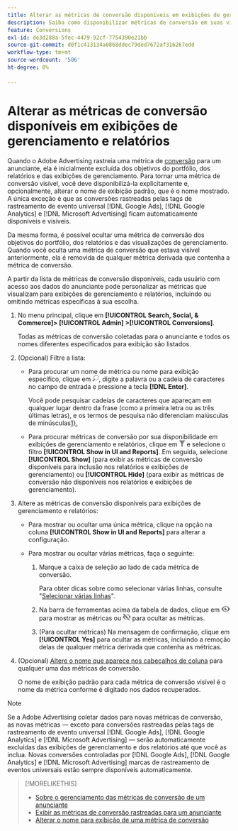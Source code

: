 ```yaml
---
title: Alterar as métricas de conversão disponíveis em exibições de gerenciamento e relatórios
description: Saiba como disponibilizar métricas de conversão em suas visualizações de gerenciamento e relatórios.
feature: Conversions
exl-id: de3d288a-5fec-4479-92cf-7754390e21bb
source-git-commit: d0f1c413134a0868ddec79ded7672af316267edd
workflow-type: tm+mt
source-wordcount: '506'
ht-degree: 0%

---
```


# Alterar as métricas de conversão disponíveis em exibições de gerenciamento e relatórios

Quando o Adobe Advertising rastreia uma métrica de [conversão](/help/search-social-commerce/glossary.md#c-d) para um anunciante, ela é inicialmente excluída dos objetivos do portfólio, dos relatórios e das exibições de gerenciamento. Para tornar uma métrica de conversão visível, você deve disponibilizá-la explicitamente e, opcionalmente, alterar o nome de exibição padrão, que é o nome mostrado. A única exceção é que as conversões rastreadas pelas tags de rastreamento de evento universal [!DNL Google Ads], [!DNL Google Analytics] e [!DNL Microsoft Advertising] ficam automaticamente disponíveis e visíveis.

Da mesma forma, é possível ocultar uma métrica de conversão dos objetivos do portfólio, dos relatórios e das visualizações de gerenciamento. Quando você oculta uma métrica de conversão que estava visível anteriormente, ela é removida de qualquer métrica derivada que contenha a métrica de conversão.

A partir da lista de métricas de conversão disponíveis, cada usuário com acesso aos dados do anunciante pode personalizar as métricas que visualizam para exibições de gerenciamento e relatórios, incluindo ou omitindo métricas específicas à sua escolha.

1. No menu principal, clique em **[!UICONTROL Search, Social, & Commerce]> [!UICONTROL Admin] >[!UICONTROL Conversions]**.

   Todas as métricas de conversão coletadas para o anunciante e todos os nomes diferentes especificados para exibição são listados.

1. (Opcional) Filtre a lista:

   * Para procurar um nome de métrica ou nome para exibição específico, clique em ![Pesquisar](/help/search-social-commerce/assets/search.png "Pesquisar"), digite a palavra ou a cadeia de caracteres no campo de entrada e pressione a tecla **[!DNL Enter]**.

     Você pode pesquisar cadeias de caracteres que apareçam em qualquer lugar dentro da frase (como a primeira letra ou as três últimas letras), e os termos de pesquisa não diferenciam maiúsculas de minúsculas[1&rbrace;.](/help/search-social-commerce/glossary.md#c-d)

   * Para procurar métricas de conversão por sua disponibilidade em exibições de gerenciamento e relatórios, clique em ![Filtro](/help/search-social-commerce/assets/filter.png "Filtro") e selecione o filtro **[!UICONTROL Show in UI and Reports]**. Em seguida, selecione **[!UICONTROL Show]** (para exibir as métricas de conversão disponíveis para inclusão nos relatórios e exibições de gerenciamento) ou **[!UICONTROL Hide]** (para exibir as métricas de conversão não disponíveis nos relatórios e exibições de gerenciamento).

1. Altere as métricas de conversão disponíveis para exibições de gerenciamento e relatórios:

   * Para mostrar ou ocultar uma única métrica, clique na opção na coluna **[!UICONTROL Show in UI and Reports]** para alterar a configuração.

   * Para mostrar ou ocultar várias métricas, faça o seguinte:

      1. Marque a caixa de seleção ao lado de cada métrica de conversão.

         Para obter dicas sobre como selecionar várias linhas, consulte &quot;[Selecionar várias linhas](/help/search-social-commerce/common-tasks/navigation-editing-selection/multiple-rows-select.md)&quot;.

      1. Na barra de ferramentas acima da tabela de dados, clique em ![Mostrar](/help/search-social-commerce/assets/show.png "Mostrar") para mostrar as métricas ou ![Ocultar](/help/search-social-commerce/assets/hide.png "Ocultar") para ocultar as métricas.

      1. (Para ocultar métricas) Na mensagem de confirmação, clique em **[!UICONTROL Yes]** para ocultar as métricas, incluindo a remoção delas de qualquer métrica derivada que contenha as métricas.

1. (Opcional) [Altere o nome que aparece nos cabeçalhos de coluna](conversion-metric-edit-display-name.md) para qualquer uma das métricas de conversão.

   O nome de exibição padrão para cada métrica de conversão visível é o nome da métrica conforme é digitado nos dados recuperados.

>[!NOTE]
>
>Se a Adobe Advertising coletar dados para novas métricas de conversão, as novas métricas — exceto para conversões rastreadas pelas tags de rastreamento de evento universal [!DNL Google Ads], [!DNL Google Analytics] e [!DNL Microsoft Advertising] — serão automaticamente excluídas das exibições de gerenciamento e dos relatórios até que você as inclua. Novas conversões controladas por [!DNL Google Ads], [!DNL Google Analytics] e [!DNL Microsoft Advertising] marcas de rastreamento de eventos universais estão sempre disponíveis automaticamente.

>[!MORELIKETHIS]
>
>* [Sobre o gerenciamento das métricas de conversão de um anunciante](conversion-metric-about.md)
>* [Exibir as métricas de conversão rastreadas para um anunciante](conversion-metric-view-tracked.md)
>* [Alterar o nome para exibição de uma métrica de conversão](conversion-metric-edit-display-name.md)
